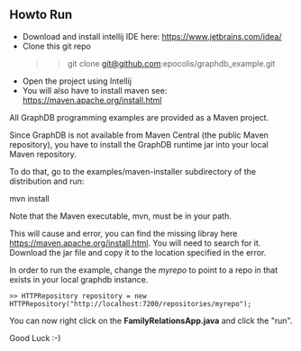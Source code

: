 
## Howto Run

- Download and install intellij IDE here: https://www.jetbrains.com/idea/
- Clone this git repo 
  >> git clone git@github.com:epocolis/graphdb_example.git
- Open the project using Intellij 
- You will also have to install maven see: https://maven.apache.org/install.html

All GraphDB programming examples are provided as a Maven project.

Since GraphDB is not available from Maven Central (the public Maven repository),
you have to install the GraphDB runtime jar into your local Maven repository.

To do that, go to the examples/maven-installer subdirectory of the distribution and run:

  mvn install

Note that the Maven executable, mvn, must be in your path.

This will cause and error, you can find the missing libray here https://maven.apache.org/install.html. 
You will need to search for it. Download the jar file and copy it to the location specified in the error. 

In order to run the example, change the *myrepo* to point to a repo in that exists in your local graphdb instance. 
```
>> HTTPRepository repository = new HTTPRepository("http://localhost:7200/repositories/myrepo");
```

You can now right click on the **FamilyRelationsApp.java** and click the "run". 

Good Luck :-)
